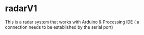 # radarV1
This is a radar system that works with Arduino &amp; Processing IDE ( a connection needs to be established by the serial port)
